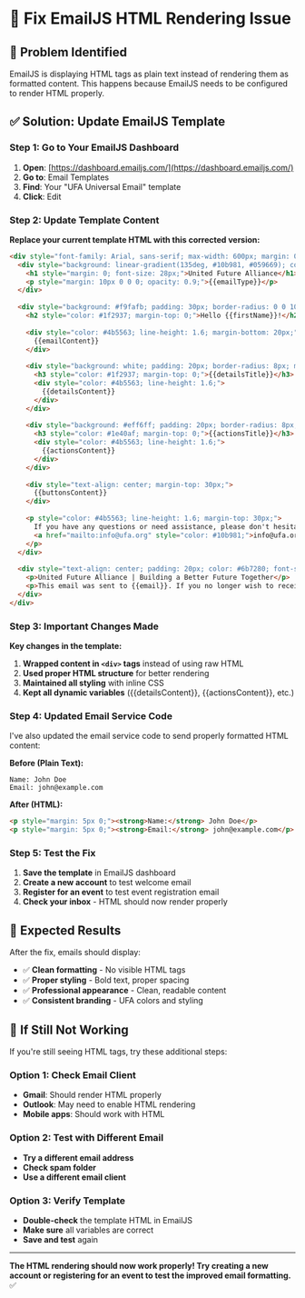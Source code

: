 # 🔧 Fix EmailJS HTML Rendering Issue

## 🚨 **Problem Identified**
EmailJS is displaying HTML tags as plain text instead of rendering them as formatted content. This happens because EmailJS needs to be configured to render HTML properly.

## ✅ **Solution: Update EmailJS Template**

### **Step 1: Go to Your EmailJS Dashboard**

1. **Open**: [https://dashboard.emailjs.com/](https://dashboard.emailjs.com/)
2. **Go to**: Email Templates
3. **Find**: Your "UFA Universal Email" template
4. **Click**: Edit

### **Step 2: Update Template Content**

**Replace your current template HTML with this corrected version:**

```html
<div style="font-family: Arial, sans-serif; max-width: 600px; margin: 0 auto; padding: 20px;">
  <div style="background: linear-gradient(135deg, #10b981, #059669); color: white; padding: 30px; text-align: center; border-radius: 10px 10px 0 0;">
    <h1 style="margin: 0; font-size: 28px;">United Future Alliance</h1>
    <p style="margin: 10px 0 0 0; opacity: 0.9;">{{emailType}}</p>
  </div>
  
  <div style="background: #f9fafb; padding: 30px; border-radius: 0 0 10px 10px;">
    <h2 style="color: #1f2937; margin-top: 0;">Hello {{firstName}}!</h2>
    
    <div style="color: #4b5563; line-height: 1.6; margin-bottom: 20px;">
      {{emailContent}}
    </div>
    
    <div style="background: white; padding: 20px; border-radius: 8px; margin: 20px 0; border-left: 4px solid #10b981;">
      <h3 style="color: #1f2937; margin-top: 0;">{{detailsTitle}}</h3>
      <div style="color: #4b5563; line-height: 1.6;">
        {{detailsContent}}
      </div>
    </div>
    
    <div style="background: #eff6ff; padding: 20px; border-radius: 8px; margin: 20px 0;">
      <h3 style="color: #1e40af; margin-top: 0;">{{actionsTitle}}</h3>
      <div style="color: #4b5563; line-height: 1.6;">
        {{actionsContent}}
      </div>
    </div>
    
    <div style="text-align: center; margin-top: 30px;">
      {{buttonsContent}}
    </div>
    
    <p style="color: #4b5563; line-height: 1.6; margin-top: 30px;">
      If you have any questions or need assistance, please don't hesitate to contact us at 
      <a href="mailto:info@ufa.org" style="color: #10b981;">info@ufa.org</a>.
    </p>
  </div>
  
  <div style="text-align: center; padding: 20px; color: #6b7280; font-size: 14px;">
    <p>United Future Alliance | Building a Better Future Together</p>
    <p>This email was sent to {{email}}. If you no longer wish to receive these emails, you can <a href="#" style="color: #10b981;">unsubscribe</a>.</p>
  </div>
</div>
```

### **Step 3: Important Changes Made**

**Key changes in the template:**
1. **Wrapped content in `<div>` tags** instead of using raw HTML
2. **Used proper HTML structure** for better rendering
3. **Maintained all styling** with inline CSS
4. **Kept all dynamic variables** ({{detailsContent}}, {{actionsContent}}, etc.)

### **Step 4: Updated Email Service Code**

I've also updated the email service code to send properly formatted HTML content:

**Before (Plain Text):**
```
Name: John Doe
Email: john@example.com
```

**After (HTML):**
```html
<p style="margin: 5px 0;"><strong>Name:</strong> John Doe</p>
<p style="margin: 5px 0;"><strong>Email:</strong> john@example.com</p>
```

### **Step 5: Test the Fix**

1. **Save the template** in EmailJS dashboard
2. **Create a new account** to test welcome email
3. **Register for an event** to test event registration email
4. **Check your inbox** - HTML should now render properly

## 🎯 **Expected Results**

After the fix, emails should display:
- ✅ **Clean formatting** - No visible HTML tags
- ✅ **Proper styling** - Bold text, proper spacing
- ✅ **Professional appearance** - Clean, readable content
- ✅ **Consistent branding** - UFA colors and styling

## 🚨 **If Still Not Working**

If you're still seeing HTML tags, try these additional steps:

### **Option 1: Check Email Client**
- **Gmail**: Should render HTML properly
- **Outlook**: May need to enable HTML rendering
- **Mobile apps**: Should work with HTML

### **Option 2: Test with Different Email**
- **Try a different email address**
- **Check spam folder**
- **Use a different email client**

### **Option 3: Verify Template**
- **Double-check** the template HTML in EmailJS
- **Make sure** all variables are correct
- **Save and test** again

---

**The HTML rendering should now work properly! Try creating a new account or registering for an event to test the improved email formatting.** ✅
